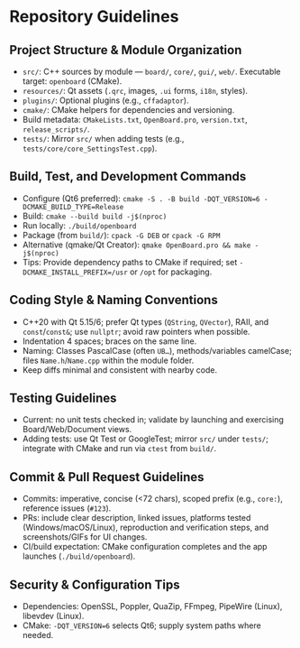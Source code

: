 # Repository Guidelines

## Project Structure & Module Organization
- `src/`: C++ sources by module — `board/`, `core/`, `gui/`, `web/`. Executable target: `openboard` (CMake).
- `resources/`: Qt assets (`.qrc`, images, `.ui` forms, `i18n`, styles).
- `plugins/`: Optional plugins (e.g., `cffadaptor`).
- `cmake/`: CMake helpers for dependencies and versioning.
- Build metadata: `CMakeLists.txt`, `OpenBoard.pro`, `version.txt`, `release_scripts/`.
- `tests/`: Mirror `src/` when adding tests (e.g., `tests/core/core_SettingsTest.cpp`).

## Build, Test, and Development Commands
- Configure (Qt6 preferred): `cmake -S . -B build -DQT_VERSION=6 -DCMAKE_BUILD_TYPE=Release`
- Build: `cmake --build build -j$(nproc)`
- Run locally: `./build/openboard`
- Package (from `build/`): `cpack -G DEB` or `cpack -G RPM`
- Alternative (qmake/Qt Creator): `qmake OpenBoard.pro && make -j$(nproc)`
- Tips: Provide dependency paths to CMake if required; set `-DCMAKE_INSTALL_PREFIX=/usr` or `/opt` for packaging.

## Coding Style & Naming Conventions
- C++20 with Qt 5.15/6; prefer Qt types (`QString`, `QVector`), RAII, and `const`/`const&`; use `nullptr`; avoid raw pointers when possible.
- Indentation 4 spaces; braces on the same line.
- Naming: Classes PascalCase (often `UB…`), methods/variables camelCase; files `Name.h`/`Name.cpp` within the module folder.
- Keep diffs minimal and consistent with nearby code.

## Testing Guidelines
- Current: no unit tests checked in; validate by launching and exercising Board/Web/Document views.
- Adding tests: use Qt Test or GoogleTest; mirror `src/` under `tests/`; integrate with CMake and run via `ctest` from `build/`.

## Commit & Pull Request Guidelines
- Commits: imperative, concise (<72 chars), scoped prefix (e.g., `core:`), reference issues (`#123`).
- PRs: include clear description, linked issues, platforms tested (Windows/macOS/Linux), reproduction and verification steps, and screenshots/GIFs for UI changes.
- CI/build expectation: CMake configuration completes and the app launches (`./build/openboard`).

## Security & Configuration Tips
- Dependencies: OpenSSL, Poppler, QuaZip, FFmpeg, PipeWire (Linux), libevdev (Linux).
- CMake: `-DQT_VERSION=6` selects Qt6; supply system paths where needed.

